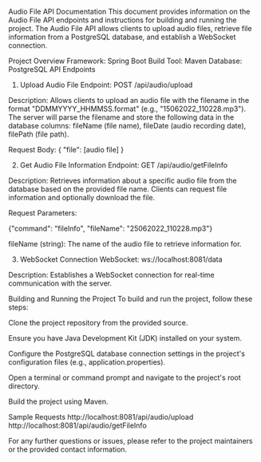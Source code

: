 Audio File API Documentation
This document provides information on the Audio File API endpoints and instructions for building and running the project. The Audio File API allows clients to upload audio files, retrieve file information from a PostgreSQL database, and establish a WebSocket connection.

Project Overview
Framework: Spring Boot
Build Tool: Maven
Database: PostgreSQL
API Endpoints
1. Upload Audio File
Endpoint: POST /api/audio/upload

Description: Allows clients to upload an audio file with the filename in the format "DDMMYYYY_HHMMSS.format" (e.g., "15062022_110228.mp3"). The server will parse the filename and store the following data in the database columns: fileName (file name), fileDate (audio recording date), filePath (file path).

Request Body:
{
  "file": [audio file]
}

2. Get Audio File Information
Endpoint: GET /api/audio/getFileInfo

Description: Retrieves information about a specific audio file from the database based on the provided file name. Clients can request file information and optionally download the file.

Request Parameters:

{"command": "fileInfo", "fileName": "25062022_110228.mp3"}

fileName (string): The name of the audio file to retrieve information for.

3. WebSocket Connection
WebSocket: ws://localhost:8081/data

Description: Establishes a WebSocket connection for real-time communication with the server.

Building and Running the Project
To build and run the project, follow these steps:

Clone the project repository from the provided source.

Ensure you have Java Development Kit (JDK) installed on your system.

Configure the PostgreSQL database connection settings in the project's configuration files (e.g., application.properties).

Open a terminal or command prompt and navigate to the project's root directory.

Build the project using Maven.

Sample Requests
http://localhost:8081/api/audio/upload
http://localhost:8081/api/audio/getFileInfo


For any further questions or issues, please refer to the project maintainers or the provided contact information.
